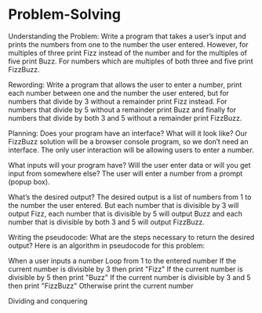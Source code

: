 # Problem-Solving

Understanding the Problem:
Write a program that takes a user’s input and prints the numbers from one to the number the user entered. However, for multiples of three print Fizz instead of the number and for the multiples of five print Buzz. For numbers which are multiples of both three and five print FizzBuzz.

Rewording:
Write a program that allows the user to enter a number, print each number between one and the number the user entered, but for numbers that divide by 3 without a remainder print Fizz instead. For numbers that divide by 5 without a remainder print Buzz and finally for numbers that divide by both 3 and 5 without a remainder print FizzBuzz.



Planning:
Does your program have an interface? What will it look like? Our FizzBuzz solution will be a browser console program, so we don’t need an interface. The only user interaction will be allowing users to enter a number.

What inputs will your program have? Will the user enter data or will you get input from somewhere else? The user will enter a number from a prompt (popup box).

What’s the desired output? The desired output is a list of numbers from 1 to the number the user entered. But each number that is divisible by 3 will output Fizz, each number that is divisible by 5 will output Buzz and each number that is divisible by both 3 and 5 will output FizzBuzz.



Writing the pseudocode:
What are the steps necessary to return the desired output? Here is an algorithm in pseudocode for this problem:

When a user inputs a number
Loop from 1 to the entered number
If the current number is divisible by 3 then print "Fizz"
If the current number is divisible by 5 then print "Buzz"
If the current number is divisible by 3 and 5 then print "FizzBuzz"
Otherwise print the current number



Dividing and conquering



